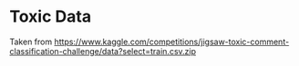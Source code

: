 # Toxic Data
Taken from https://www.kaggle.com/competitions/jigsaw-toxic-comment-classification-challenge/data?select=train.csv.zip